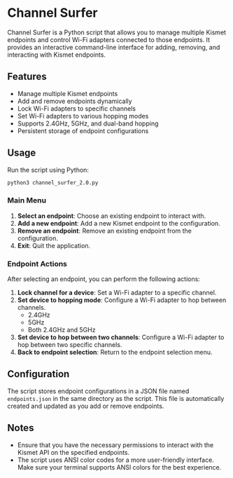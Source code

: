 
# Channel Surfer

Channel Surfer is a Python script that allows you to manage multiple Kismet endpoints and control Wi-Fi adapters connected to those endpoints. It provides an interactive command-line interface for adding, removing, and interacting with Kismet endpoints.

## Features

- Manage multiple Kismet endpoints
- Add and remove endpoints dynamically
- Lock Wi-Fi adapters to specific channels
- Set Wi-Fi adapters to various hopping modes
- Supports 2.4GHz, 5GHz, and dual-band hopping
- Persistent storage of endpoint configurations



## Usage

Run the script using Python:

```bash
python3 channel_surfer_2.0.py
```

### Main Menu

1. **Select an endpoint**: Choose an existing endpoint to interact with.
2. **Add a new endpoint**: Add a new Kismet endpoint to the configuration.
3. **Remove an endpoint**: Remove an existing endpoint from the configuration.
4. **Exit**: Quit the application.

### Endpoint Actions

After selecting an endpoint, you can perform the following actions:

1. **Lock channel for a device**: Set a Wi-Fi adapter to a specific channel.
2. **Set device to hopping mode**: Configure a Wi-Fi adapter to hop between channels.
   - 2.4GHz
   - 5GHz
   - Both 2.4GHz and 5GHz
3. **Set device to hop between two channels**: Configure a Wi-Fi adapter to hop between two specific channels.
4. **Back to endpoint selection**: Return to the endpoint selection menu.

## Configuration

The script stores endpoint configurations in a JSON file named `endpoints.json` in the same directory as the script. This file is automatically created and updated as you add or remove endpoints.

## Notes

- Ensure that you have the necessary permissions to interact with the Kismet API on the specified endpoints.
- The script uses ANSI color codes for a more user-friendly interface. Make sure your terminal supports ANSI colors for the best experience.
